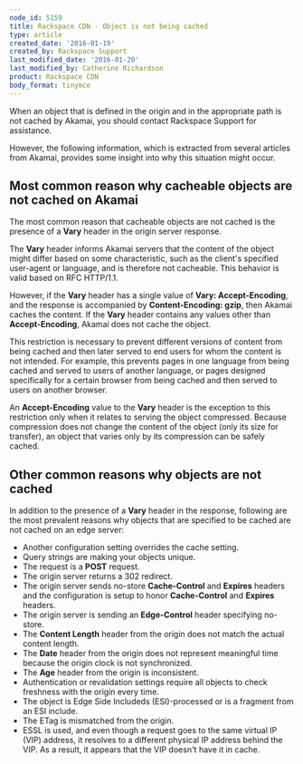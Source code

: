 ```yaml
---
node_id: 5159
title: Rackspace CDN - Object is not being cached
type: article
created_date: '2016-01-19'
created_by: Rackspace Support
last_modified_date: '2016-01-20'
last_modified_by: Catherine Richardson
product: Rackspace CDN
body_format: tinymce
---
```


When an object that is defined in the origin and in the appropriate path
is not cached by Akamai, you should contact Rackspace Support for
assistance.

However, the following information, which is extracted from several
articles from Akamai, provides some insight into why this situation
might occur.



<div id="expander-1443396478" class="expand-container">

Most common reason why cacheable objects are not cached on Akamai
-----------------------------------------------------------------

<div class="expand-control">

The most common reason that cacheable objects are not cached is the
presence of a **Vary** header in the origin server response.

The **Vary** header informs Akamai servers that the content of the
object might differ based on some characteristic, such as the client's
specified user-agent or language, and is therefore not cacheable. This
behavior is valid based on RFC HTTP/1.1.

However, if the **Vary** header has a single value of **Vary:
Accept-Encoding**, and the response is accompanied by
**Content-Encoding: gzip**, then Akamai caches the content. If the
**Vary** header contains any values other than **Accept-Encoding**,
Akamai does not cache the object.

</div>

</div>

<div id="expander-822237047" class="expand-container">

This restriction is necessary to prevent different versions of content
from being cached and then later served to end users for whom the
content is not intended. For example, this prevents pages in one
language from being cached and served to users of another language, or
pages designed specifically for a certain browser from being cached and
then served to users on another browser.

An **Accept-Encoding** value to the **Vary** header is the exception to
this restriction only when it relates to serving the object compressed.
Because compression does not change the content of the object (only its
size for transfer), an object that varies only by its compression can be
safely cached.



Other common reasons why objects are not cached
-----------------------------------------------

<div class="expand-control">

In addition to the presence of a **Vary** header in the response,
following are the most prevalent reasons why objects that are specified
to be cached are not cached on an edge server:

-   Another configuration setting overrides the cache setting.
-   Query strings are making your objects unique.
-   The request is a **POST** request.
-   The origin server returns a 302 redirect.
-   The origin server sends no-store **Cache-Control** and **Expires**
    headers and the configuration is setup to honor **Cache-Control**
    and **Expires** headers.
-   The origin server is sending an **Edge-Control** header
    specifying no-store.
-   The **Content Length** header from the origin does not match the
    actual content length.
-   The **Date** header from the origin does not represent meaningful
    time because the origin clock is not synchronized.
-   The **Age** header from the origin is inconsistent.
-   Authentication or revalidation settings require all objects to check
    freshness with the origin every time.
-   The object is Edge Side Includeds (ESI)-processed or is a fragment
    from an ESI include.
-   The ETag is mismatched from the origin.
-   ESSL is used, and even though a request goes to the same virtual
    IP (VIP) address, it resolves to a different physical IP address
    behind the VIP. As a result, it appears that the VIP doesn't have it
    in cache.

</div>

</div>

<div id="expander-1442541803" class="expand-container">

<div id="expander-control-1442541803" class="expand-control">

<span class="expand-control-icon icon"> </span>

</div>

</div>

